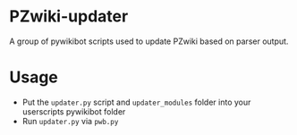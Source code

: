 # PZwiki-updater
A group of pywikibot scripts used to update PZwiki based on parser output.

# Usage
* Put the `updater.py` script and `updater_modules` folder into your userscripts pywikibot folder
* Run `updater.py` via `pwb.py`
